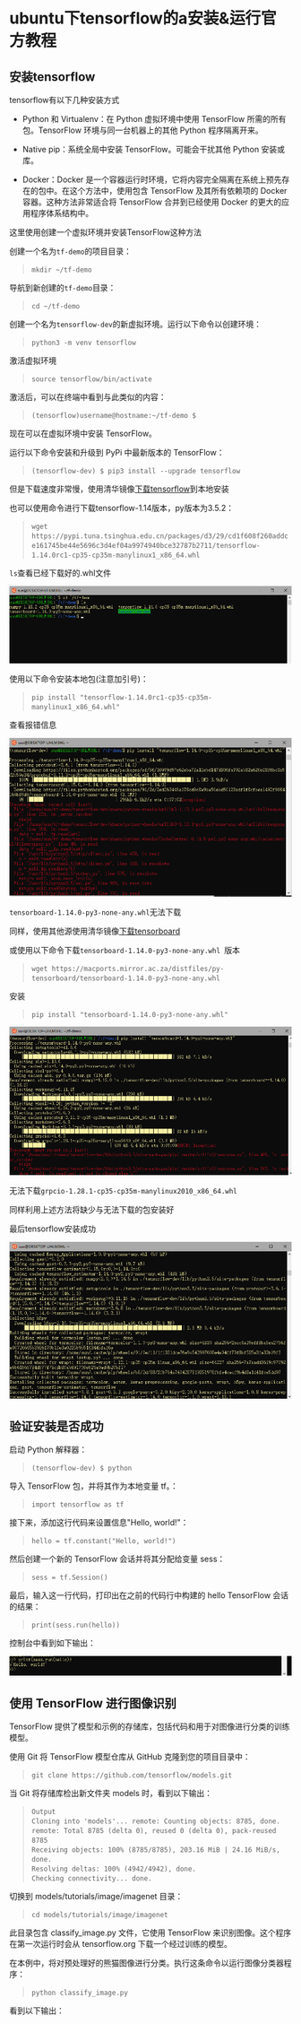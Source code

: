 # ubuntu下tensorflow的a安装&运行官方教程

## 安装tensorflow

tensorflow有以下几种安装方式

+ Python 和 Virtualenv：在 Python 虚拟环境中使用 TensorFlow 所需的所有包。TensorFlow 环境与同一台机器上的其他 Python 程序隔离开来。

+ Native pip：系统全局中安装 TensorFlow。可能会干扰其他 Python 安装或库。

+ Docker：Docker 是一个容器运行时环境，它将内容完全隔离在系统上预先存在的包中。在这个方法中，使用包含 TensorFlow 及其所有依赖项的 Docker 容器。这种方法非常适合将 TensorFlow 合并到已经使用 Docker 的更大的应用程序体系结构中。

这里使用创建一个虚拟环境并安装TensorFlow这种方法

创建一个名为`tf-demo`的项目目录：

>`mkdir ~/tf-demo`

导航到新创建的`tf-demo`目录：

>`cd ~/tf-demo`

创建一个名为`tensorflow-dev`的新虚拟环境。运行以下命令以创建环境：

>`python3 -m venv tensorflow`

激活虚拟环境
>`source tensorflow/bin/activate`

激活后，可以在终端中看到与此类似的内容：

>`(tensorflow)username@hostname:~/tf-demo $`

现在可以在虚拟环境中安装 TensorFlow。

运行以下命令安装和升级到 PyPi 中最新版本的 TensorFlow：

>`(tensorflow-dev) $ pip3 install --upgrade tensorflow`

但是下载速度非常慢，使用清华镜像[下载tensorflow](https://pypi.tuna.tsinghua.edu.cn/simple/tensorflow/)到本地安装

也可以使用命令进行下载tensorflow-1.14版本，py版本为3.5.2：

>`wget https://pypi.tuna.tsinghua.edu.cn/packages/d3/29/cd1f608f260addce161745be44e5696c3d4ef04a9974940bce32787b2711/tensorflow-1.14.0rc1-cp35-cp35m-manylinux1_x86_64.whl`

`ls`查看已经下载好的.whl文件

![ls](https://github.com/erguixieshen/XLA/raw/master/week1/picture/4.png)

使用以下命令安装本地包(注意加引号)：

>`pip install "tensorflow-1.14.0rc1-cp35-cp35m-manylinux1_x86_64.whl"`

查看报错信息

![1](https://github.com/erguixieshen/XLA/raw/master/week1/picture/5.png)

`tensorboard-1.14.0-py3-none-any.whl`无法下载

同样，使用其他源使用清华镜像[下载tensorboard](https://macports.mirror.ac.za/distfiles/py-tensorboard/)

或使用以下命令下载`tensorboard-1.14.0-py3-none-any.whl `版本

>`wget https://macports.mirror.ac.za/distfiles/py-tensorboard/tensorboard-1.14.0-py3-none-any.whl`

安装

>`pip install "tensorboard-1.14.0-py3-none-any.whl"`

![1](https://github.com/erguixieshen/XLA/raw/master/week1/picture/7.png)

无法下载`grpcio-1.28.1-cp35-cp35m-manylinux2010_x86_64.whl`

同样利用上述方法将缺少与无法下载的包安装好

最后tensorflow安装成功

![1](https://github.com/erguixieshen/XLA/raw/master/week1/picture/8.png)

## 验证安装是否成功

启动 Python 解释器：

>`(tensorflow-dev) $ python`

导入 TensorFlow 包，并将其作为本地变量 tf。：

>`import tensorflow as tf`

接下来，添加这行代码来设置信息"Hello, world!"：

>`hello = tf.constant("Hello, world!")`

然后创建一个新的 TensorFlow 会话并将其分配给变量 sess：

>`sess = tf.Session()`

最后，输入这一行代码，打印出在之前的代码行中构建的 hello TensorFlow 会话的结果：

>`print(sess.run(hello))`

控制台中看到如下输出：

![1](https://github.com/erguixieshen/XLA/raw/master/week1/picture/9.png)

## 使用 TensorFlow 进行图像识别

TensorFlow 提供了模型和示例的存储库，包括代码和用于对图像进行分类的训练模型。

使用 Git 将 TensorFlow 模型仓库从 GitHub 克隆到您的项目目录中：

>`git clone https://github.com/tensorflow/models.git`

当 Git 将存储库检出新文件夹 models 时，看到以下输出：

>`Output` </br>
`Cloning into 'models'...
remote: Counting objects: 8785, done.`</br>
`remote: Total 8785 (delta 0), reused 0 (delta 0), pack-reused 8785`</br>
`Receiving objects: 100% (8785/8785), 203.16 MiB | 24.16 MiB/s, done.`</br>
`Resolving deltas: 100% (4942/4942), done.`</br>
`Checking connectivity... done.`

切换到 models/tutorials/image/imagenet 目录：

>`cd models/tutorials/image/imagenet`

此目录包含 classify_image.py 文件，它使用 TensorFlow 来识别图像。这个程序在第一次运行时会从 tensorflow.org 下载一个经过训练的模型。

在本例中，将对预处理好的熊猫图像进行分类。执行这条命令以运行图像分类器程序：

>`python classify_image.py`

看到以下输出：

